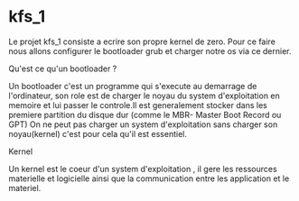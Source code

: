 # kfs_1


Le projet kfs_1 consiste a ecrire son propre kernel de zero. Pour ce faire nous allons configurer le bootloader grub et charger notre os via ce dernier. 

Qu'est ce qu'un bootloader ?

Un bootloader c'est un programme qui s'execute au demarrage de l'ordinateur, son role est de charger le noyau du system d'exploitation en memoire et lui passer le controle.Il est generalement stocker dans les premiere partition du disque dur (comme le MBR- Master Boot Record ou GPT)
On ne peut pas charger un system d'exploitation sans charger son noyau(kernel) c'est pour cela qu'il est essentiel.

Kernel 

Un kernel est le coeur d'un system d'exploitation , il gere les ressources materielle et logicielle ainsi que la communication entre les application et le materiel.

